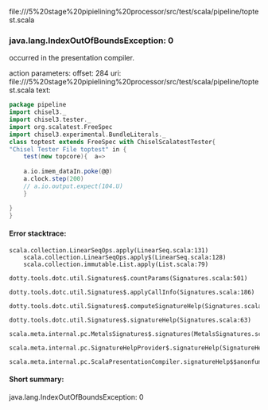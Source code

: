 file://<HOME>/5%20stage%20pipielining%20processor/src/test/scala/pipeline/toptest.scala
### java.lang.IndexOutOfBoundsException: 0

occurred in the presentation compiler.

action parameters:
offset: 284
uri: file://<HOME>/5%20stage%20pipielining%20processor/src/test/scala/pipeline/toptest.scala
text:
```scala
package pipeline
import chisel3._
import chisel3.tester._
import org.scalatest.FreeSpec
import chisel3.experimental.BundleLiterals._
class toptest extends FreeSpec with ChiselScalatestTester{
"Chisel Tester File toptest" in {
    test(new topcore){  a=>
   
    a.io.imem_dataIn.poke(@@)
    a.clock.step(200)
    // a.io.output.expect(104.U)
    }

}
}
```



#### Error stacktrace:

```
scala.collection.LinearSeqOps.apply(LinearSeq.scala:131)
	scala.collection.LinearSeqOps.apply$(LinearSeq.scala:128)
	scala.collection.immutable.List.apply(List.scala:79)
	dotty.tools.dotc.util.Signatures$.countParams(Signatures.scala:501)
	dotty.tools.dotc.util.Signatures$.applyCallInfo(Signatures.scala:186)
	dotty.tools.dotc.util.Signatures$.computeSignatureHelp(Signatures.scala:94)
	dotty.tools.dotc.util.Signatures$.signatureHelp(Signatures.scala:63)
	scala.meta.internal.pc.MetalsSignatures$.signatures(MetalsSignatures.scala:17)
	scala.meta.internal.pc.SignatureHelpProvider$.signatureHelp(SignatureHelpProvider.scala:51)
	scala.meta.internal.pc.ScalaPresentationCompiler.signatureHelp$$anonfun$1(ScalaPresentationCompiler.scala:388)
```
#### Short summary: 

java.lang.IndexOutOfBoundsException: 0